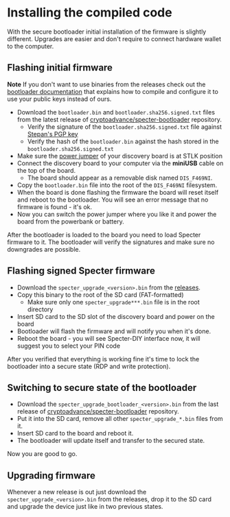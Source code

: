 # Installing the compiled code

With the secure bootloader initial installation of the firmware is slightly different. Upgrades are easier and don't require to connect hardware wallet to the computer.

## Flashing initial firmware

**Note** If you don't want to use binaries from the releases check out the [bootloader documentation](https://github.com/cryptoadvance/specter-bootloader/blob/master/doc/selfsigned.md) that explains how to compile and configure it to use your public keys instead of ours.

- Download the `bootloader.bin` and `bootloader.sha256.signed.txt` files from the latest release of [cryptoadvance/specter-bootloader](https://github.com/cryptoadvance/specter-bootloader/releases) repository.
	- Verify the signature of the `bootloader.sha256.signed.txt` file against [Stepan's PGP key](https://stepansnigirev.com/ss-specter-release.asc)
	- Verify the hash of the `bootloader.bin` against the hash stored in the `bootloader.sha256.signed.txt`
- Make sure the [power jumper](./assembly.md) of your discovery board is at STLK position
- Connect the discovery board to your computer via the **miniUSB** cable on the top of the board.
    - The board should appear as a removable disk named `DIS_F469NI`.
- Copy the `bootloader.bin` file into the root of the `DIS_F469NI` filesystem.
- When the board is done flashing the firmware the board will reset itself and reboot to the bootloader. You will see an error message that no firmware is found - it's ok.
- Now you can switch the power jumper where you like it and power the board from the powerbank or battery.

After the bootloader is loaded to the board you need to load Specter firmware to it.
The bootloader will verify the signatures and make sure no downgrades are possible.

## Flashing signed Specter firmware

- Download the `specter_upgrade_<version>.bin` from the [releases](https://github.com/cryptoadvance/specter-diy/releases).
- Copy this binary to the root of the SD card (FAT-formatted)
	- Make sure only one `specter_upgrade***.bin` file is in the root directory
- Insert SD card to the SD slot of the discovery board and power on the board
- Bootloader will flash the firmware and will notify you when it's done.
- Reboot the board - you will see Specter-DIY interface now, it will suggest you to select your PIN code

After you verified that everything is working fine it's time to lock the bootloader into a secure state (RDP and write protection).

## Switching to secure state of the bootloader

- Download the `specter_upgrade_bootloader_<version>.bin` from the last release of [cryptoadvance/specter-bootloader](https://github.com/cryptoadvance/specter-bootloader/releases) repository.
- Put it into the SD card, remove all other `specter_upgrade_*.bin` files from it.
- Insert SD card to the board and reboot it.
- The bootloader will update itself and transfer to the secured state.

Now you are good to go.

## Upgrading firmware

Whenever a new release is out just download the `specter_upgrade_<version>.bin` from the releases, drop it to the SD card and upgrade the device just like in two previous states.
